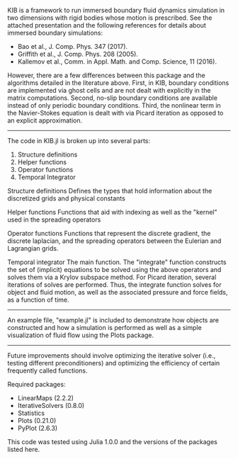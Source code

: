 KIB is a framework to run immersed boundary fluid dynamics simulation in two dimensions with rigid bodies whose motion is prescribed. See the attached presentation and the following references for details about immersed boundary simulations:

- Bao et al., J. Comp. Phys. 347 (2017).
- Griffith et al., J. Comp. Phys. 208 (2005).
- Kallemov  et al., Comm. in Appl. Math. and Comp. Science, 11 (2016).

However, there are a few differences between this package and the algorithms detailed in the literature above. First, in KIB, boundary conditions are implemented via ghost cells and are not dealt with explicitly in the matrix computations. Second, no-slip boundary conditions are available instead of only periodic boundary conditions. Third, the nonlinear term in the Navier-Stokes equation is dealt with via Picard iteration as opposed to an explicit approximation.

-----------------------

The code in KIB.jl is broken up into several parts:
1) Structure definitions
2) Helper functions
3) Operator functions
4) Temporal Integrator

Structure definitions
	Defines the types that hold information about the discretized grids and physical constants

Helper functions
	Functions that aid with indexing as well as the "kernel" used in the spreading operators

Operator functions
	Functions that represent the discrete gradient, the discrete laplacian, and the spreading
	operators between the Eulerian and Lagrangian grids.

Temporal integrator
	The main function. The "integrate" function constructs the set of (implicit) equations to be solved 
	using the above operators and solves them via a Krylov subspace method. For Picard iteration, several
	iterations of solves are performed. Thus, the integrate function solves for object and fluid 
	motion, as well as the associated pressure and force fields, as a function of time.

-----------------------

An example file, "example.jl" is included to demonstrate how objects are constructed and how a simulation is performed as well as a simple visualization of fluid flow using the Plots package.

-----------------------

Future improvements should involve optimizing the iterative solver (i.e., testing different preconditioners) and optimizing the efficiency of certain frequently called functions.

Required packages:
- LinearMaps (2.2.2)
- IterativeSolvers (0.8.0)
- Statistics
- Plots (0.21.0)
- PyPlot (2.6.3)

This code was tested using Julia 1.0.0 and the versions of the packages listed here.